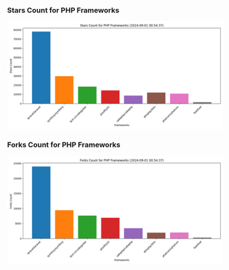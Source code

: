 ### Stars Count for PHP Frameworks

![Stars Chart](./archive/charts/20240901005437_stars_count.png)

### Forks Count for PHP Frameworks

![Forks Chart](./archive/charts/20240901005437_forks_count.png)

